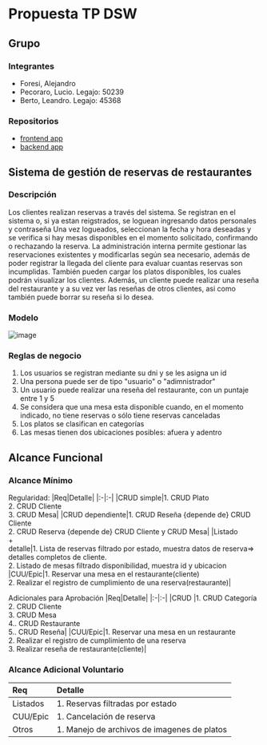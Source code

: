 # Propuesta TP DSW

## Grupo
### Integrantes
* Foresi, Alejandro
* Pecoraro, Lucio. Legajo: 50239
* Berto, Leandro. Legajo: 45368

### Repositorios
* [frontend app](https://github.com/chipcasla/utn-dsw/tree/main/frontend)
* [backend app](https://github.com/chipcasla/utn-dsw/tree/main/api-express)


## Sistema de gestión de reservas de restaurantes
### Descripción
Los clientes realizan reservas a través del sistema. Se registran en el sistema o, si ya estan reigstrados, se loguean ingresando datos personales y contraseña
Una vez logueados, seleccionan la fecha y hora deseadas y se verifica si hay mesas disponibles en el momento solicitado, confirmando o rechazando la reserva.
La administración interna permite gestionar las reservaciones existentes y modificarlas según sea necesario, además de poder registrar la llegada del cliente para evaluar cuantas reservas son incumplidas. También pueden cargar los platos disponibles, los cuales podrán visualizar los clientes.
Además, un cliente puede realizar una reseña del restaurante y a su vez ver las reseñas de otros clientes, asi como también puede borrar su reseña si lo desea.

### Modelo
![image](https://github.com/chipcasla/utn-dsw/blob/main/Diagrama%20dsw.drawio.png)

### Reglas de negocio
1. Los usuarios se registran mediante su dni y se les asigna un id
2. Una persona puede ser de tipo "usuario" o "adimnistrador"
3. Un usuario puede realizar una reseña del restaurante, con un puntaje entre 1 y 5
4. Se considera que una mesa esta disponible cuando, en el momento indicado, no tiene reservas o sólo tiene reservas canceladas
5. Los platos se clasifican en categorías
6. Las mesas tienen dos ubicaciones posibles: afuera y adentro

## Alcance Funcional 

### Alcance Mínimo

Regularidad:
|Req|Detalle|
|:-|:-|
|CRUD simple|1. CRUD Plato<br>2. CRUD Cliente<br>3. CRUD Mesa|
|CRUD dependiente|1. CRUD Reseña {depende de} CRUD Cliente<br>2. CRUD Reserva {depende de} CRUD Cliente y CRUD Mesa|
|Listado<br>+<br>detalle|1. Lista de reservas filtrado por estado, muestra datos de reserva=> detalles completos de cliente.<br> 2. Listado de mesas filtrado disponibilidad, muestra id y ubicacion
|CUU/Epic|1. Reservar una mesa en el restaurante(cliente)<br>2. Realizar el registro de cumplimiento de una reserva(restaurante)|

Adicionales para Aprobación
|Req|Detalle|
|:-|:-|
|CRUD |1. CRUD Categoría<br>2. CRUD Cliente<br>3. CRUD Mesa<br>4.. CRUD Restaurante<br>5.. CRUD Reseña|
|CUU/Epic|1. Reservar una mesa en un restaurante<br>2. Realizar el registro de cumplimiento de una reserva<br>3. Realizar reseña de restaurante(cliente)|


### Alcance Adicional Voluntario

|Req|Detalle|
|:-|:-|
|Listados | 1. Reservas filtradas por estado |
|CUU/Epic|1. Cancelación de reserva|
|Otros|1. Manejo de archivos de imagenes de platos|

